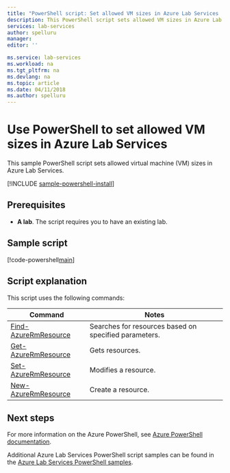 ```yaml
---
title: "PowerShell script: Set allowed VM sizes in Azure Lab Services | Microsoft Docs"
description: This PowerShell script sets allowed VM sizes in Azure Lab Services. 
services: lab-services
author: spelluru
manager: 
editor: ''

ms.service: lab-services
ms.workload: na
ms.tgt_pltfrm: na
ms.devlang: na
ms.topic: article
ms.date: 04/11/2018
ms.author: spelluru
---
```


# Use PowerShell to set allowed VM sizes in Azure Lab Services

This sample PowerShell script sets allowed virtual machine (VM) sizes in Azure Lab Services.

[!INCLUDE [sample-powershell-install](../../../includes/sample-powershell-install-no-ssh.md)]

## Prerequisites
* **A lab**. The script requires you to have an existing lab. 

## Sample script

[!code-powershell[main](../../../powershell_scripts/devtest-lab/set-allowed-vm-sizes-in-lab/set-allowed-vm-sizes-in-lab.ps1 "Add external user to a lab")]

## Script explanation

This script uses the following commands: 

| Command | Notes |
|---|---|
| [Find-AzureRmResource](/module/azurerm.resources/find-azurermresource) | Searches for resources based on specified parameters. |
| [Get-AzureRmResource](/powershell/module/azurerm.resources/get-azurermresource) | Gets resources. |
| [Set-AzureRmResource](/powershell/module/azurerm.resources/set-azurermresource) | Modifies a resource. |
| [New-AzureRmResource](/powershell/module/azurerm.resources/new-azurermresource) | Create a resource. |

## Next steps

For more information on the Azure PowerShell, see [Azure PowerShell documentation](https://docs.microsoft.com/powershell/).

Additional Azure Lab Services PowerShell script samples can be found in the [Azure Lab Services PowerShell samples](../samples-powershell.md).